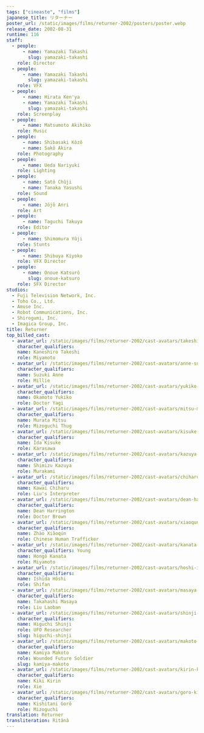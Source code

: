 ```yaml
---
tags: ["cineaste", "films"]
japanese_title: リターナー
poster_url: /static/images/films/returner-2002/posters/poster.webp
release_date: 2002-08-31
runtime: 116
staff:
  - people:
      - name: Yamazaki Takashi
        slug: yamazaki-takashi
    role: Director
  - people:
      - name: Yamazaki Takashi
        slug: yamazaki-takashi
    role: VFX
  - people:
      - name: Hirata Ken'ya
      - name: Yamazaki Takashi
        slug: yamazaki-takashi
    role: Screenplay
  - people:
      - name: Matsumoto Akihiko
    role: Music
  - people:
      - name: Shibasaki Kôzô
      - name: Sakô Akira
    role: Photography
  - people:
      - name: Ueda Nariyuki
    role: Lighting
  - people:
      - name: Satô Chûji
      - name: Tanaka Yasushi
    role: Sound
  - people:
      - name: Jôjô Anri
    role: Art
  - people:
      - name: Taguchi Takuya
    role: Editor
  - people:
      - name: Shimomura Yûji
    role: Stunts
  - people:
      - name: Shibuya Kiyoko
    role: VFX Director
  - people:
      - name: Onoue Katsurô
        slug: onoue-katsuro
    role: SFX Director
studios:
  - Fuji Television Network, Inc.
  - Toho Co., Ltd.
  - Amuse Inc.
  - Robot Communications, Inc.
  - Shirogumi, Inc.
  - Imagica Group, Inc.
title: Returner
top_billed_cast:
  - avatar_url: /static/images/films/returner-2002/cast-avatars/takeshi-kaneshiro-0.webp
    character_qualifiers:
    name: Kaneshiro Takeshi
    role: Miyamoto
  - avatar_url: /static/images/films/returner-2002/cast-avatars/anne-suzuki-0.webp
    character_qualifiers:
    name: Suzuki Anne
    role: Millie
  - avatar_url: /static/images/films/returner-2002/cast-avatars/yukiko-okamoto-0.webp
    character_qualifiers:
    name: Okamoto Yukiko
    role: Doctor Yagi
  - avatar_url: /static/images/films/returner-2002/cast-avatars/mitsu-murata-0.webp
    character_qualifiers:
    name: Murata Mitsu
    role: Mizoguchi Thug
  - avatar_url: /static/images/films/returner-2002/cast-avatars/kisuke-iida-0.webp
    character_qualifiers:
    name: Îda Kisuke
    role: Karasawa
  - avatar_url: /static/images/films/returner-2002/cast-avatars/kazuya-shimizu-0.webp
    character_qualifiers:
    name: Shimizu Kazuya
    role: Murakami
  - avatar_url: /static/images/films/returner-2002/cast-avatars/chiharu-kawai-0.webp
    character_qualifiers:
    name: Kawai Chiharu
    role: Liu's Interpreter
  - avatar_url: /static/images/films/returner-2002/cast-avatars/dean-harrington-0.webp
    character_qualifiers:
    name: Dean Harrington
    role: Doctor Brown
  - avatar_url: /static/images/films/returner-2002/cast-avatars/xiaoqun-zhao-0.webp
    character_qualifiers:
    name: Zhào Xiâoqún
    role: Chinese Human Trafficker
  - avatar_url: /static/images/films/returner-2002/cast-avatars/kanata-hongo-0.webp
    character_qualifiers: Young
    name: Hongô Kanata
    role: Miyamoto
  - avatar_url: /static/images/films/returner-2002/cast-avatars/hoshi-ishida-0.webp
    character_qualifiers:
    name: Ishida Hôshi
    role: Shifan
  - avatar_url: /static/images/films/returner-2002/cast-avatars/masaya-takahashi-0.webp
    character_qualifiers:
    name: Takahashi Masaya
    role: Liu Laoban
  - avatar_url: /static/images/films/returner-2002/cast-avatars/shinji-higuchi-0.webp
    character_qualifiers:
    name: Higuchi Shinji
    role: UFO Researcher
    slug: higuchi-shinji
  - avatar_url: /static/images/films/returner-2002/cast-avatars/makoto-kamiya-0.webp
    character_qualifiers:
    name: Kamiya Makoto
    role: Wounded Future Soldier
    slug: kamiya-makoto
  - avatar_url: /static/images/films/returner-2002/cast-avatars/kirin-kiki-0.webp
    character_qualifiers:
    name: Kiki Kirin
    role: Xie
  - avatar_url: /static/images/films/returner-2002/cast-avatars/goro-kishitani-0.webp
    character_qualifiers:
    name: Kishitani Gorô
    role: Mizoguchi
translation: Returner
transliteration: Ritânâ
---
```

